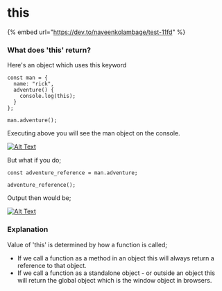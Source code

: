 # this

{% embed url="https://dev.to/naveenkolambage/test-11fd" %}



### What does 'this' return?

Here's an object which uses this keyword  


```
const man = {
  name: "rick",
  adventure() {
    console.log(this);
  }
};

man.adventure(); 
```

Executing above you will see the man object on the console.

[![Alt Text](https://res.cloudinary.com/practicaldev/image/fetch/s--4D-RibuK--/c_limit%2Cf_auto%2Cfl_progressive%2Cq_auto%2Cw_880/https://thepracticaldev.s3.amazonaws.com/i/b0a1xhy987g2frfc6hxx.png)](https://res.cloudinary.com/practicaldev/image/fetch/s--4D-RibuK--/c_limit%2Cf_auto%2Cfl_progressive%2Cq_auto%2Cw_880/https://thepracticaldev.s3.amazonaws.com/i/b0a1xhy987g2frfc6hxx.png)

But what if you do;  


```
const adventure_reference = man.adventure;

adventure_reference();
```

Output then would be;

[![Alt Text](https://res.cloudinary.com/practicaldev/image/fetch/s--q9vmteTI--/c_limit%2Cf_auto%2Cfl_progressive%2Cq_auto%2Cw_880/https://thepracticaldev.s3.amazonaws.com/i/9sfmbc2htt3ga27yu46z.png)](https://res.cloudinary.com/practicaldev/image/fetch/s--q9vmteTI--/c_limit%2Cf_auto%2Cfl_progressive%2Cq_auto%2Cw_880/https://thepracticaldev.s3.amazonaws.com/i/9sfmbc2htt3ga27yu46z.png)

### Explanation

Value of 'this' is determined by how a function is called;

* If we call a function as a method in an object this will always return a reference to that object.
* If we call a function as a standalone object - or outside an object this will return the global object which is the window object in browsers.

